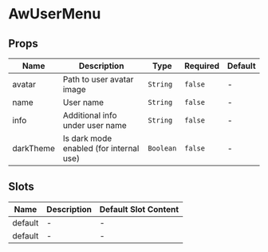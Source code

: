 # AwUserMenu

## Props

<!-- @vuese:AwUserMenu:props:start -->
|Name|Description|Type|Required|Default|
|---|---|---|---|---|
|avatar|Path to user avatar image|`String`|`false`|-|
|name|User name|`String`|`false`|-|
|info|Additional info under user name|`String`|`false`|-|
|darkTheme|Is dark mode enabled (for internal use)|`Boolean`|`false`|-|

<!-- @vuese:AwUserMenu:props:end -->


## Slots

<!-- @vuese:AwUserMenu:slots:start -->
|Name|Description|Default Slot Content|
|---|---|---|
|default|-|-|
|default|-|-|

<!-- @vuese:AwUserMenu:slots:end -->


